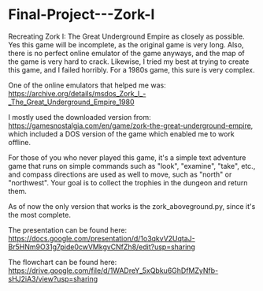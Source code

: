 # Final-Project---Zork-I
Recreating Zork I: The Great Underground Empire as closely as possible.
Yes this game will be incomplete, as the original game is very long. Also, there is no perfect online emulator of the game anyways, and the map of the game is very hard to crack. Likewise, I tried my best at trying to create this game, and I failed horribly. For a 1980s game, this sure is very complex.

One of the online emulators that helped me was: https://archive.org/details/msdos_Zork_I_-_The_Great_Underground_Empire_1980

I mostly used the downloaded version from: https://gamesnostalgia.com/en/game/zork-the-great-underground-empire, which included a DOS version of the game which enabled me to work offline.


For those of you who never played this game, it's a simple text adventure game that runs on simple commands such as "look", "examine", "take", etc., and compass directions are used as well to move, such as "north" or "northwest".
Your goal is to collect the trophies in the dungeon and return them.


As of now the only version that works is the zork_aboveground.py, since it's the most complete. 


The presentation can be found here: https://docs.google.com/presentation/d/1o3qkvV2UqtaJ-Br5HNm9O31g7pide0cwVMkgvCNfZh8/edit?usp=sharing


The flowchart can be found here:
https://drive.google.com/file/d/1WADreY_5xQbku6GhDfMZyNfb-sHJ2iA3/view?usp=sharing


